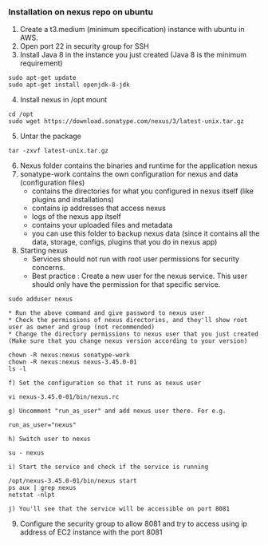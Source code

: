 ### Installation on nexus repo on ubuntu

1) Create a t3.medium (minimum specification) instance with ubuntu in AWS.
2) Open port 22 in security group for SSH
3) Install Java 8 in the instance you just created (Java 8 is the minimum requirement)
```
sudo apt-get update
sudo apt-get install openjdk-8-jdk
```
4) Install nexus in /opt mount
```
cd /opt
sudo wget https://download.sonatype.com/nexus/3/latest-unix.tar.gz
```
5) Untar the package
```
tar -zxvf latest-unix.tar.gz
```
6) Nexus folder contains the binaries and runtime for the application nexus
7) sonatype-work contains the own configuration for nexus and data (configuration files)
    * contains the directories for what you configured in nexus itself (like plugins and installations)
    * contains ip addresses that access nexus
    * logs of the nexus app itself 
    * contains your uploaded files and metadata
    * you can use this folder to backup nexus data (since it contains all the data, storage, configs, plugins that you do in nexus app)
8) Starting nexus 
    * Services should not run with root user permissions for security concerns.
    * Best practice : Create a new user for the nexus service. This user should only have the permission for that specific service.
    
```
sudo adduser nexus
```

    * Run the above command and give password to nexus user
    * Check the permissions of nexus directories, and they'll show root user as owner and group (not recommended)
    * Change the directory permissions to nexus user that you just created (Make sure that you change nexus version according to your version)

```
chown -R nexus:nexus sonatype-work
chown -R nexus:nexus nexus-3.45.0-01
ls -l
```
    f) Set the configuration so that it runs as nexus user
```
vi nexus-3.45.0-01/bin/nexus.rc
```
    g) Uncomment "run_as_user" and add nexus user there. For e.g.
```
run_as_user="nexus"
```
    h) Switch user to nexus
```
su - nexus
```
    i) Start the service and check if the service is running
```
/opt/nexus-3.45.0-01/bin/nexus start
ps aux | grep nexus
netstat -nlpt
```
    j) You'll see that the service will be accessible on port 8081
9) Configure the security group to allow 8081 and try to access using ip address of EC2 instance with the port 8081